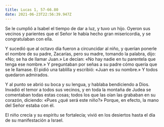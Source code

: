 ```yaml
---
title: Lucas 1, 57-66.80
date: 2021-06-23T22:56:39.947Z
---
```

Se le cumplió a Isabel el tiempo de dar a luz, y tuvo un hijo. Oyeron sus vecinos y parientes que el Señor le había hecho gran misericordia, y se congratulaban con ella. 

Y sucedió que al octavo día fueron a circuncidar al niño, y querían ponerle el nombre de su padre, Zacarías, pero su madre, tomando la palabra, dijo: «No; se ha de llamar Juan.» Le decían: «No hay nadie en tu parentela que tenga ese nombre.» Y preguntaban por señas a su padre cómo quería que se le llamase. El pidió una tablilla y escribió: «Juan es su nombre.» Y todos quedaron admirados.

Y al punto se abrió su boca y su lengua, y hablaba bendiciendo a Dios. Invadió el temor a todos sus vecinos, y en toda la montaña de Judea se comentaban todas estas cosas; todos los que las oían las grababan en su corazón, diciendo: «Pues ¿qué será este niño?» Porque, en efecto, la mano del Señor estaba con él. 

El niño crecía y su espíritu se fortalecía; vivió en los desiertos hasta el día de su manifestación a Israel.